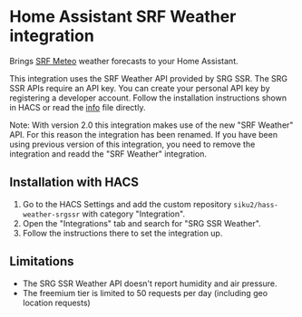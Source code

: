 # Home Assistant SRF Weather integration

Brings [SRF Meteo](https://www.srf.ch/meteo) weather forecasts to your Home Assistant.

This integration uses the SRF Weather API provided by SRG SSR. The SRG SSR APIs
require an API key. You can create your personal API key by registering a
developer account. Follow the installation instructions shown in HACS or read
the [info](info.md) file directly.

Note: With version 2.0 this integration makes use of the new "SRF Weather" API.
For this reason the integration has been renamed. If you have been using
previous version of this integration, you need to remove the integration and
readd the "SRF Weather" integration.

## Installation with HACS

1. Go to the HACS Settings and add the custom repository `siku2/hass-weather-srgssr` with category "Integration".
2. Open the "Integrations" tab and search for "SRG SSR Weather".
3. Follow the instructions there to set the integration up.

## Limitations

- The SRG SSR Weather API doesn't report humidity and air pressure.
- The freemium tier is limited to 50 requests per day (including geo location requests) 
